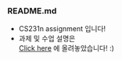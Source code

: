 ### README.md

 - CS231n assignment 입니다!
 - 과제 및 수업 설명은  
 [Click here](https://blog.naver.com/ljwon77_/222139197263) 에 올려놓았습니다! :)
